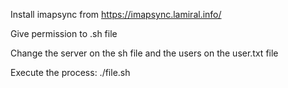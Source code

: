 Install imapsync from https://imapsync.lamiral.info/

Give permission to .sh file

Change the server on the sh file and the users on the user.txt file

Execute the process:
./file.sh 
